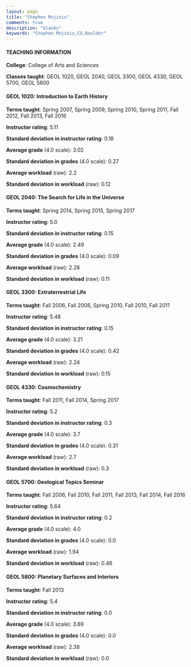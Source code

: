 ```yaml
---
layout: page
title: "Stephen Mojzsis" 
comments: true
description: "blanks"
keywords: "Stephen Mojzsis,CU,Boulder"
---
```

<head>
<script src="https://ajax.googleapis.com/ajax/libs/jquery/2.1.3/jquery.min.js"></script>
<script src="https://dl.dropboxusercontent.com/s/pc42nxpaw1ea4o9/highcharts.js?dl=0"></script>
<!-- <script src="../assets/js/highcharts.js"></script> -->
<style type="text/css">@font-face {
	font-family: "Bebas Neue";
	src: url(https://www.filehosting.org/file/details/544349/BebasNeue Regular.otf) format("opentype");
	}
	h1.Bebas { 
		font-family: "Bebas Neue", Verdana, Tahoma;
	}
</style>
</head>
	   
#### TEACHING INFORMATION

**College**: College of Arts and Sciences

**Classes taught**: GEOL 1020, GEOL 2040, GEOL 3300, GEOL 4330, GEOL 5700, GEOL 5800

#### GEOL 1020: Introduction to Earth History

**Terms taught**: Spring 2007, Spring 2009, Spring 2010, Spring 2011, Fall 2012, Fall 2013, Fall 2016

**Instructor rating**: 5.11

**Standard deviation in instructor rating**: 0.18

**Average grade** (4.0 scale): 3.02

**Standard deviation in grades** (4.0 scale): 0.27

**Average workload** (raw): 2.2

**Standard deviation in workload** (raw): 0.12

#### GEOL 2040: The Search for Life in the Universe

**Terms taught**: Spring 2014, Spring 2015, Spring 2017

**Instructor rating**: 5.0

**Standard deviation in instructor rating**: 0.15

**Average grade** (4.0 scale): 2.49

**Standard deviation in grades** (4.0 scale): 0.09

**Average workload** (raw): 2.28

**Standard deviation in workload** (raw): 0.11

#### GEOL 3300: Extraterrestrial Life

**Terms taught**: Fall 2006, Fall 2008, Spring 2010, Fall 2010, Fall 2011

**Instructor rating**: 5.48

**Standard deviation in instructor rating**: 0.15

**Average grade** (4.0 scale): 3.21

**Standard deviation in grades** (4.0 scale): 0.42

**Average workload** (raw): 2.24

**Standard deviation in workload** (raw): 0.15

#### GEOL 4330: Cosmochemistry

**Terms taught**: Fall 2011, Fall 2014, Spring 2017

**Instructor rating**: 5.2

**Standard deviation in instructor rating**: 0.3

**Average grade** (4.0 scale): 3.7

**Standard deviation in grades** (4.0 scale): 0.31

**Average workload** (raw): 2.7

**Standard deviation in workload** (raw): 0.3

#### GEOL 5700: Geological Topics Seminar

**Terms taught**: Fall 2006, Fall 2010, Fall 2011, Fall 2013, Fall 2014, Fall 2016

**Instructor rating**: 5.64

**Standard deviation in instructor rating**: 0.2

**Average grade** (4.0 scale): 4.0

**Standard deviation in grades** (4.0 scale): 0.0

**Average workload** (raw): 1.94

**Standard deviation in workload** (raw): 0.46

#### GEOL 5800: Planetary Surfaces and Interiors

**Terms taught**: Fall 2013

**Instructor rating**: 5.4

**Standard deviation in instructor rating**: 0.0

**Average grade** (4.0 scale): 3.69

**Standard deviation in grades** (4.0 scale): 0.0

**Average workload** (raw): 2.38

**Standard deviation in workload** (raw): 0.0

